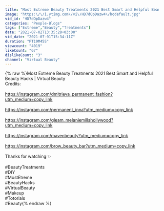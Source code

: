 ```yaml
---
title: "Most Extreme Beauty Treatments 2021 Best Smart and Helpful Beauty Hacks | Virtual Beauty"
image: "https:\/\/i.ytimg.com\/vi\/HD7dOpDazw4\/hqdefault.jpg"
vid_id: "HD7dOpDazw4"
categories: "People-Blogs"
tags: ["Extreme","Beauty","Treatments"]
date: "2021-07-02T13:35:28+03:00"
vid_date: "2021-07-01T15:34:11Z"
duration: "PT19M45S"
viewcount: "4019"
likeCount: "67"
dislikeCount: "3"
channel: "Virtual Beauty"
---
```

{% raw %}Most Extreme Beauty Treatments 2021 Best Smart and Helpful Beauty Hacks | Virtual Beauty<br />Credits:<br /><br /><a rel="nofollow" target="blank" href="https://instagram.com/dmitrieva_permanent_fashion?utm_medium=copy_link">https://instagram.com/dmitrieva_permanent_fashion?utm_medium=copy_link</a><br /><br /><a rel="nofollow" target="blank" href="https://instagram.com/permanent_inna?utm_medium=copy_link">https://instagram.com/permanent_inna?utm_medium=copy_link</a><br /><br /><a rel="nofollow" target="blank" href="https://instagram.com/gleam_melaniemillshollywood?utm_medium=copy_link">https://instagram.com/gleam_melaniemillshollywood?utm_medium=copy_link</a><br /><br /><a rel="nofollow" target="blank" href="https://instagram.com/mavenbeauty?utm_medium=copy_link">https://instagram.com/mavenbeauty?utm_medium=copy_link</a><br /><br /><a rel="nofollow" target="blank" href="https://instagram.com/brow_beauty_bar?utm_medium=copy_link">https://instagram.com/brow_beauty_bar?utm_medium=copy_link</a><br /><br />Thanks for watching ✨<br /><br />#BeautyTreatments<br />#DIY <br />#MostEtreme<br />#BeautyHacks<br />#VirtualBeauty<br />#Makeup <br />#Totorials<br />#Beauty{% endraw %}
